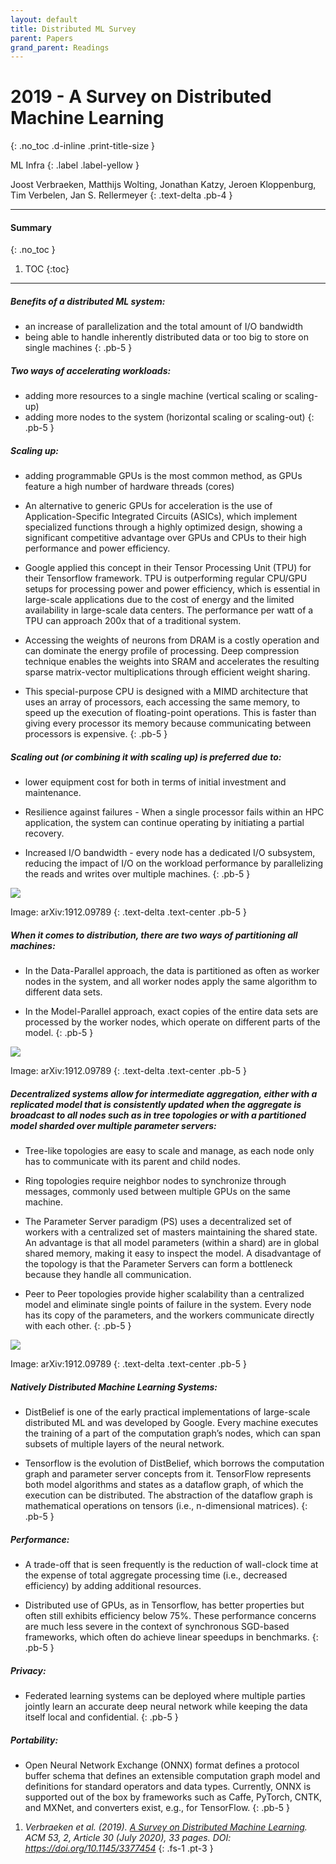 ```yaml
---
layout: default
title: Distributed ML Survey
parent: Papers
grand_parent: Readings
---
```


# 2019 - A Survey on Distributed Machine Learning
{: .no_toc .d-inline .print-title-size }

ML Infra
{: .label .label-yellow }

Joost Verbraeken, Matthijs Wolting, Jonathan Katzy, Jeroen Kloppenburg, Tim Verbelen, Jan S. Rellermeyer
{: .text-delta .pb-4 }

---

#### Summary 
{: .no_toc }

1. TOC
{:toc}

---

##### Benefits of a distributed ML system:
- an increase of parallelization and the total amount of I/O bandwidth
- being able to handle inherently distributed data or too big to store on single machines
{: .pb-5 }


##### Two ways of accelerating workloads: 
- adding more resources to a single machine (vertical scaling or scaling-up)
- adding more nodes to the system (horizontal scaling or scaling-out)
{: .pb-5 }


##### Scaling up:
- adding programmable GPUs is the most common method, as GPUs feature a high number of hardware threads (cores)

- An alternative to generic GPUs for acceleration is the use of Application-Specific Integrated Circuits (ASICs), which implement specialized functions through a highly optimized design, showing a significant competitive advantage over GPUs and CPUs to their high performance and power efficiency.

- Google applied this concept in their Tensor Processing Unit (TPU) for their Tensorflow framework. TPU is outperforming regular CPU/GPU setups for processing power and power efficiency, which is essential in large-scale applications due to the cost of energy and the limited availability in large-scale data centers. The performance per watt of a TPU can approach 200x that of a traditional system.

- Accessing the weights of neurons from DRAM is a costly operation and can dominate the energy profile of processing. Deep compression technique enables the weights into SRAM and accelerates the resulting sparse matrix-vector multiplications through efficient weight sharing.

- This special-purpose CPU is designed with a MIMD architecture that uses an array of processors, each accessing the same memory, to speed up the execution of floating-point operations. This is faster than giving every processor its memory because communicating between processors is expensive. 
{: .pb-5 }


##### Scaling out (or combining it with scaling up) is preferred due to:
- lower equipment cost for both in terms of initial investment and maintenance.

- Resilience against failures - When a single processor fails within an HPC application, the system can continue operating by initiating a partial recovery. 

- Increased I/O bandwidth - every node has a dedicated I/O subsystem, reducing the impact of I/O on the workload performance by parallelizing the reads and writes over multiple machines.
{: .pb-5 }


<div class="reading_img_container">
    <img src = "/assets/images/dml-survey-img1.png">
</div>

Image: arXiv:1912.09789
{: .text-delta .text-center .pb-5 }


##### When it comes to distribution, there are two ways of partitioning all machines:
- In the Data-Parallel approach, the data is partitioned as often as worker nodes in the system, and all worker nodes apply the same algorithm to different data sets.

- In the Model-Parallel approach, exact copies of the entire data sets are processed by the worker nodes, which operate on different parts of the model.
{: .pb-5 }


<div class="reading_img_container">
    <img src = "/assets/images/dml-survey-img2.png">
</div>

Image: arXiv:1912.09789
{: .text-delta .text-center .pb-5 }


##### Decentralized systems allow for intermediate aggregation, either with a replicated model that is consistently updated when the aggregate is broadcast to all nodes such as in tree topologies or with a partitioned model sharded over multiple parameter servers:
- Tree-like topologies are easy to scale and manage, as each node only has to communicate with its parent and child nodes.

- Ring topologies require neighbor nodes to synchronize through messages, commonly used between multiple GPUs on the same machine.

- The Parameter Server paradigm (PS) uses a decentralized set of workers with a centralized set of masters maintaining the shared state. An advantage is that all model parameters (within a shard) are in global shared memory, making it easy to inspect the model. A disadvantage of the topology is that the Parameter Servers can form a bottleneck because they handle all communication.

- Peer to Peer topologies provide higher scalability than a centralized model and eliminate single points of failure in the system. Every node has its copy of the parameters, and the workers communicate directly with each other.
{: .pb-5 }


<div class="reading_img_container">
    <img src = "/assets/images/dml-survey-img3.png">
</div>

Image: arXiv:1912.09789
{: .text-delta .text-center .pb-5 }


##### Natively Distributed Machine Learning Systems:
- DistBelief is one of the early practical implementations of large-scale distributed ML and was developed by Google. Every machine executes the training of a part of the computation graph’s nodes, which can span subsets of multiple layers of the neural network.

- Tensorflow is the evolution of DistBelief, which borrows the computation graph and parameter server concepts from it. TensorFlow represents both model algorithms and states as a dataflow graph, of which the execution can be distributed. The abstraction of the dataflow graph is mathematical operations on tensors (i.e., n-dimensional matrices).
{: .pb-5 }


##### Performance:
- A trade-off that is seen frequently is the reduction of wall-clock time at the expense of total aggregate processing time (i.e., decreased efficiency) by adding additional resources.

- Distributed use of GPUs, as in Tensorflow, has better properties but often still exhibits efficiency below 75%. These performance concerns are much less severe in the context of synchronous SGD-based frameworks, which often do achieve linear speedups in benchmarks.
{: .pb-5 }


##### Privacy:
- Federated learning systems can be deployed where multiple parties jointly learn an accurate deep neural network while keeping the data itself local and confidential.
{: .pb-5 }


##### Portability:
- Open Neural Network Exchange (ONNX) format defines a protocol buffer schema that defines an extensible computation graph model and definitions for standard operators and data types. Currently, ONNX is supported out of the box by frameworks such as Caffe, PyTorch, CNTK, and MXNet, and converters exist, e.g., for TensorFlow.
{: .pb-5 }


1. *Verbraeken et al. (2019). [A Survey on Distributed Machine Learning](https://arxiv.org/abs/1912.09789). ACM 53, 2, Article 30 (July 2020), 33 pages. DOI: https://doi.org/10.1145/3377454*
{: .fs-1 .pt-3 }

